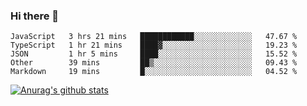 ### Hi there 👋



<!--
**webB1an/webB1an** is a ✨ _special_ ✨ repository because its `README.md` (this file) appears on your GitHub profile.

Here are some ideas to get you started:

- 🔭 I’m currently working on ...
- 🌱 I’m currently learning ...
- 👯 I’m looking to collaborate on ...
- 🤔 I’m looking for help with ...
- 💬 Ask me about ...
- 📫 How to reach me: ...
- 😄 Pronouns: ...
- ⚡ Fun fact: ...
-->

<!--START_SECTION:waka-->
```text
JavaScript   3 hrs 21 mins   ████████████░░░░░░░░░░░░░   47.67 % 
TypeScript   1 hr 21 mins    ████▓░░░░░░░░░░░░░░░░░░░░   19.23 % 
JSON         1 hr 5 mins     ████░░░░░░░░░░░░░░░░░░░░░   15.52 % 
Other        39 mins         ██▒░░░░░░░░░░░░░░░░░░░░░░   09.43 % 
Markdown     19 mins         █░░░░░░░░░░░░░░░░░░░░░░░░   04.52 % 
```
<!--END_SECTION:waka-->


[![Anurag's github stats](https://github-readme-stats.vercel.app/api?username=webB1an&show_icons=true&theme=radical)](https://github.com/anuraghazra/github-readme-stats)

